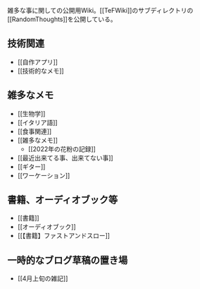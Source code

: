 雑多な事に関しての公開用Wiki。[[TeFWiki]]のサブディレクトリの[[RandomThoughts]]を公開している。

## 技術関連

- [[自作アプリ]]
- [[技術的なメモ]]

## 雑多なメモ

- [[生物学]]
- [[イタリア語]]
- [[食事関連]]
- [[雑多なメモ]]
  - [[2022年の花粉の記録]]
- [[最近出来てる事、出来てない事]]
- [[ギター]]
- [[ワーケーション]]

## 書籍、オーディオブック等

- [[書籍]]
- [[オーディオブック]]
- [[【書籍】ファストアンドスロー]]

## 一時的なブログ草稿の置き場
- [[4月上旬の雑記]]